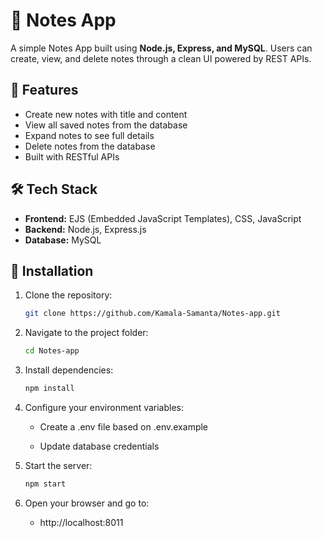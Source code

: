 # 📝 Notes App

A simple Notes App built using **Node.js, Express, and MySQL**. Users can create, view, and delete notes through a clean UI powered by REST APIs.

## 🚀 Features
- Create new notes with title and content
- View all saved notes from the database
- Expand notes to see full details
- Delete notes from the database
- Built with RESTful APIs

## 🛠 Tech Stack
- **Frontend:** EJS (Embedded JavaScript Templates), CSS, JavaScript
- **Backend:** Node.js, Express.js
- **Database:** MySQL

## 🔧 Installation
1. Clone the repository:
   ```sh
   git clone https://github.com/Kamala-Samanta/Notes-app.git

2. Navigate to the project folder:
   ```sh
   cd Notes-app

3. Install dependencies:
   ```sh
   npm install

4. Configure your environment variables:

    - Create a .env file based on .env.example

    - Update database credentials

5. Start the server:
   ```sh
   npm start

6. Open your browser and go to:
   - http://localhost:8011

